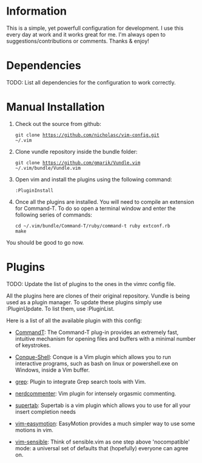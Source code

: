 Information
===========
This is a simple, yet powerfull configuration for development. I use this every day at work and it works great for me. I'm always open to suggestions/contributions or comments. Thanks & enjoy!

Dependencies
============

TODO: List all dependencies for the configuration to work correctly.

Manual Installation
===================

1. Check out the source from github:

	<code>git clone https://github.com/nicholasc/vim-config.git ~/.vim</code>

2. Clone vundle repository inside the bundle folder:

	<code>git clone https://github.com/gmarik/Vundle.vim ~/.vim/bundle/Vundle.vim</code>

3. Open vim and install the plugins using the following command:
	
	<code>:PluginInstall</code>

4. Once all the plugins are installed. You will need to compile an extension for Command-T. To do so open a terminal window and enter the following series of commands:

	<code>cd ~/.vim/bundle/Command-T/ruby/command-t
	ruby extconf.rb
	make</code>

You should be good to go now. 

Plugins
=======

TODO: Update the list of plugins to the ones in the vimrc config file.

All the plugins here are clones of their original repository. Vundle is being used as a plugin manager. To update these plugins simply use :PluginUpdate. To list them, use :PluginList.

Here is a list of all the available plugin with this config:

* [CommandT](https://github.com/wincent/Command-T): The Command-T plug-in provides an extremely fast, intuitive mechanism for
opening files and buffers with a minimal number of keystrokes.

* [Conque-Shell](https://github.com/vim-scripts/Conque-Shell): Conque is a Vim plugin which allows you to run interactive programs, such as bash on linux or powershell.exe on Windows, inside a Vim buffer.

* [grep](https://github.com/yegappan/grep): Plugin to integrate Grep search tools with Vim.


* [nerdcommenter](https://github.com/scrooloose/nerdcommenter): Vim plugin for intensely orgasmic commenting.


* [supertab](https://github.com/ervandew/supertab): Supertab is a vim plugin which allows you to use <Tab> for all your insert completion needs 

* [vim-easymotion](https://github.com/Lokaltog/vim-easymotion): EasyMotion provides a much simpler way to use some motions in vim.

* [vim-sensible](https://github.com/tpope/vim-sensible): Think of sensible.vim as one step above 'nocompatible' mode: a universal set of defaults that (hopefully) everyone can agree on.
